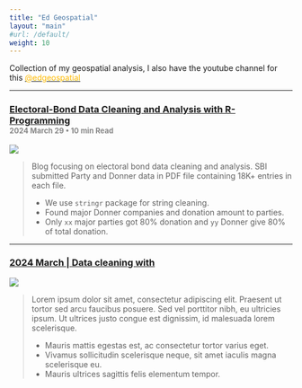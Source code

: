 ```yaml
---
title: "Ed Geospatial"
layout: "main"
#url: /default/
weight: 10
---
```


Collection of my geospatial analysis, I also have the youtube channel for this <a href="https://www.youtube.com/@edgeospatial"><font color="#ffbb00"> @edgeospatial</font> </a>

---
### [Electoral-Bond Data Cleaning and Analysis with R-Programming](/post/2024-03-25-Electoral-Bond-Analysis/index.html)<br /><font size="2" color="#888888">2024 March 29 • 10 min Read</font>

![](/post/2024-03-25-Electoral-Bond-Analysis/Cover.png)
<blockquote>
Blog focusing on electoral bond data cleaning and analysis. SBI submitted Party and Donner data in PDF file containing 18K+ entries in each file.

- We use `stringr` package for string cleaning.<br />
- Found major Donner companies and donation amount to parties.<br />
- Only `xx` major parties got 80% donation and `yy` Donner give 80% of total donation.<br />
</blockquote>

---
### [**2024 March | Data cleaning with** ](/post/xindex.html)
![](/post/2024-03-25-Electoral-Bond-Analysis/Cover.png)

<blockquote>
Lorem ipsum dolor sit amet, consectetur adipiscing elit. Praesent ut tortor sed arcu faucibus posuere. Sed vel porttitor nibh, eu ultricies ipsum. Ut ultrices justo congue est dignissim, id malesuada lorem scelerisque.

- Mauris mattis egestas est, ac consectetur tortor varius eget.<br />
- Vivamus sollicitudin scelerisque neque, sit amet iaculis magna scelerisque eu.<br />
- Mauris ultrices sagittis felis elementum tempor.<br />
</blockquote>

